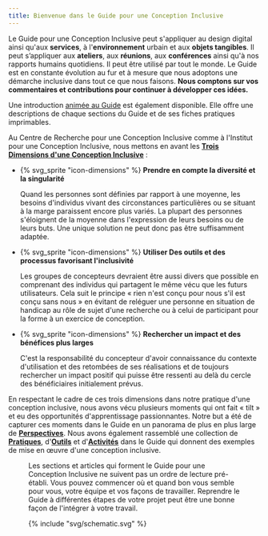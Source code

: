 ```yaml
---
title: Bienvenue dans le Guide pour une Conception Inclusive
---
```


Le Guide pour une Conception Inclusive peut s'appliquer au design digital ainsi qu'aux **services**, à
l'**environnement** urbain et aux **objets tangibles**. Il peut s’appliquer aux **ateliers**, aux **réunions**, aux
**conférences** ainsi qu'à nos rapports humains quotidiens. Il peut être utilisé par tout le monde. Le Guide est en
constante évolution au fur et à mesure que nous adoptons une démarche inclusive dans tout ce que nous faisons.
**Nous comptons sur vos commentaires et contributions pour continuer à développer ces idées.**

Une introduction [animée au Guide](https://www.youtube.com/watch?v=ESyrapafICE) est également disponible. Elle offre une
descriptions de chaque sections du Guide et de ses fiches pratiques imprimables.

<div class="idg-highlight-section" id="idg-index-dimensions-list">

Au Centre de Recherche pour une Conception  Inclusive comme à l'Institut pour une Conception  Inclusive, nous mettons en
avant les [**Trois Dimensions d'une Conception Inclusive**](http://idrc.ocadu.ca/about-the-idrc/49-resources/online-resources/articles-and-papers/443-whatisinclusivedesign)
:

* {% svg_sprite "icon-dimensions" %} **Prendre en compte la diversité et la singularité**

  Quand les personnes sont définies par rapport à une moyenne, les besoins d'individus vivant des circonstances
  particulières ou se situant à la marge paraissent encore plus variés. La plupart des personnes s'éloignent de la
  moyenne dans l'expression de leurs besoins ou de leurs buts. Une unique solution ne peut donc pas être suffisamment
  adaptée.

* {% svg_sprite "icon-dimensions" %} **Utiliser Des outils et des processus favorisant l'inclusivité**

  Les groupes de concepteurs devraient être aussi divers que possible en comprenant des individus qui partagent le même
  vécu que les futurs utilisateurs. Cela suit le principe « rien n'est conçu pour nous s'il est conçu sans nous » en
  évitant de reléguer une personne en situation de handicap au rôle de sujet d'une recherche ou à celui de participant
  pour la forme à un exercice de conception.

* {% svg_sprite "icon-dimensions" %} **Rechercher un impact et des bénéfices plus larges**

  C'est la responsabilité du concepteur d'avoir connaissance du contexte d'utilisation et des retombées de ses
  réalisations et de toujours rechercher un impact positif qui puisse être ressenti au delà du cercle des bénéficiaires
  initialement prévus.

</div>

En respectant le cadre de ces trois dimensions dans notre pratique d'une conception inclusive, nous avons vécu plusieurs
moments qui ont fait « tilt » et eu des opportunités d'apprentissage passionnantes. Notre but a été de capturer ces
moments dans le Guide en un panorama de plus en plus large de [**Perspectives**](./perspectives). Nous avons également
rassemblé une collection de [**Pratiques**](./pratiques), d'[**Outils**](./outils) et d'[**Activités**](./activites)
dans le Guide qui donnent des exemples de mise en œuvre d'une conception inclusive.

<div class="idg-highlight-section row">
  <figure>
  <figcaption class="small-12 medium-6 large-8 column">

  Les sections et articles qui forment le Guide pour une Conception Inclusive ne suivent pas un ordre de lecture
  pré-établi. Vous pouvez commencer où et quand bon vous semble pour vous, votre équipe et vos façons de travailler.
  Reprendre le Guide à différentes étapes de votre projet peut être une bonne façon de l'intégrer à votre travail.

  </figcaption>
  <span class="small-12 medium-6 large-4 column"> {% include "svg/schematic.svg" %} </span>
  </figure>
</div>
